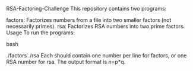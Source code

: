 RSA-Factoring-Challenge
This repository contains two programs:

factors: Factorizes numbers from a file into two smaller factors (not necessarily primes).
rsa: Factorizes RSA numbers into two prime factors.
Usage
To run the programs:

bash

./factors <file>
./rsa <file>
Each <file> should contain one number per line for factors, or one RSA number for rsa. The output format is n=p*q.


